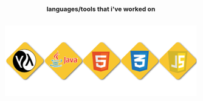 <!-- tools/languages -->

<h3 align="center">languages/tools that i've worked on</h3>
<br>
<div align="center">
    <img src="resources/first-row.png">
</div>
